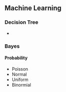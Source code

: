 ## Machine Learning

### 

### Decision Tree

- 

### Bayes

#### Probability

- Poisson
- Normal
- Uniform
- Binormial